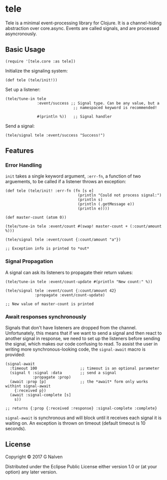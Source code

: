 # tele

Tele is a minimal event-processing library for Clojure. It is a channel-hiding 
abstraction over core.async. Events are called signals, and are processed
asyncronously.

## Basic Usage

    (require '[tele.core :as tele])

Initialize the signaling system:

    (def tele (tele/init!))
    
Set up a listener:

    (tele/tune-in tele
                  :event/success ;; Signal type. Can be any value, but a 
                                  ;; namespaced keyword is recommended!

                  #(println %))   ;; Signal handler
                  
Send a signal:

    (tele/signal tele :event/success "Success!")
    
## Features
    
### Error Handling

`init` takes a single keyword argument, `:err-fn`, a function of two arguements,
to be called if a listener throws an exception:

    (def tele (tele/init! :err-fn (fn [s e] 
                                    (println "Could not process signal:")
                                    (println s)
                                    (println (.getMessage e))
                                    (println e))))
                                    
    (def master-count (atom 0))

    (tele/tune-in tele :event/count #(swap! master-count + (:count/amount %)))
    
    (tele/signal tele :event/count {:count/amount "a"})
    
    ;; Exception info is printed to *out*
    
### Signal Propagation
    
A signal can ask its listeners to propagate their return values:

    (tele/tune-in tele :event/count-update #(println "New count:" %))
    
    (tele/signal tele :event/count {:count/amount 42}
                 :propagate :event/count-update)
                 
    ;; New value of master-count is printed
    
### Await responses synchronously

Signals that don't have listeners are dropped from the channel.
Unfortunately, this means that if we want to send a signal and then react to
another signal in response, we need to set up the listeners before sending the 
signal, which makes our code confusing to read. To assist the user in writing
more synchronous-looking code, the `signal-await` macro is provided:

    (signal-await
      :timeout 100                   ;; timeout is an optional parameter
      (signal t :signal :data        ;; send a signal
                :propagate :prop)
      (await :prop [p]               ;; the *await* form only works withint signal-await
        {:received p})
      (await :signal-complete [s]
        s))
        
    ;; returns {:prop {:received :response} :signal-complete :complete}
    
`signal-await` is synchronous and will block until it receives each signal
it is waiting on. An exception is thrown on timeout (default timeout is 10
seconds).

## License

Copyright © 2017 G Nalven

Distributed under the Eclipse Public License either version 1.0 or (at
your option) any later version.
